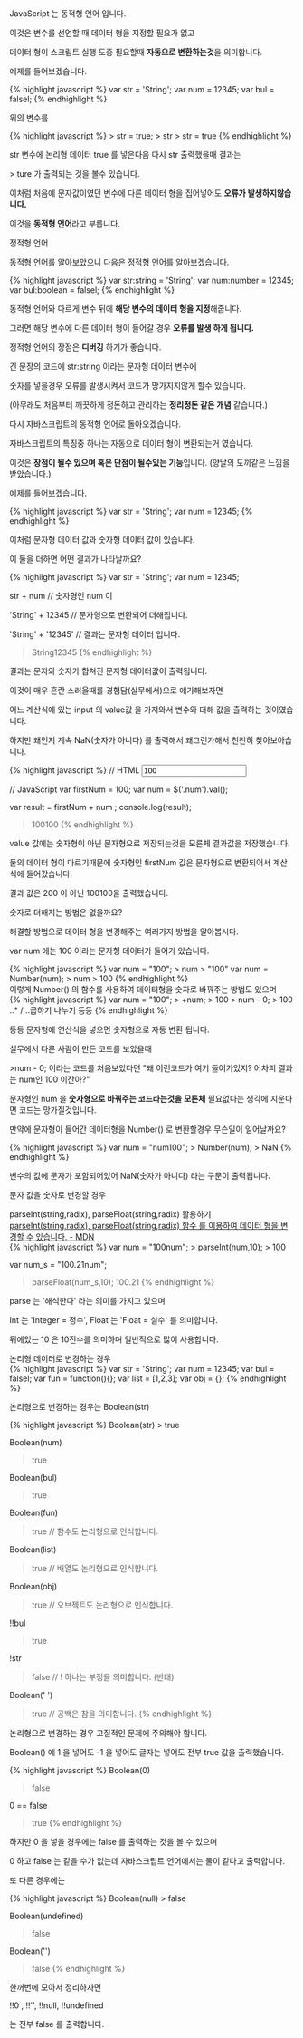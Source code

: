 <div class="box">
<div class="small-title">JavaScript 는 동적형 언어 입니다.</div>
<p>이것은 변수를 선언할 때 데이터 형을 지정할 필요가 없고</p>
<p>데이터 형이 스크립트 실행 도중 필요할때 <strong>자동으로 변환하는것</strong>을 의미합니다.</p>
</div>

<div class="box">
<p>예제를 들어보겠습니다.</p>
{% highlight javascript %}
  var str = 'String';
  var num = 12345;
  var bul = falsel;
{% endhighlight %}
<p>위의 변수를</p>
{% highlight javascript %}
  > str = true;
  > str
  > str = true
{% endhighlight %}
<p>str 변수에 논리형 데이터 true 를 넣은다음 다시 str 출력했을때 결과는</p>
<p>> ture 가 출력되는 것을 볼수 있습니다.</p>
<p>이처럼 처음에 문자값이였던 변수에 다른 데이터 형을 집어넣어도 <strong>오류가 발생하지않습니다.</strong></p>
<p>이것을 <strong>동적형 언어</strong>라고 부릅니다.</p>
</div>

<div class="box">
<div class="small-title">정적형 언어</div>
<p>동적형 언어를 알아보았으니 다음은 정적형 언어를 알아보겠습니다.</p>
{% highlight javascript %}
  var str:string = 'String';
  var num:number = 12345;
  var bul:boolean = falsel;
{% endhighlight %}
<p>동적형 언어와 다르게 변수 뒤에 <strong>해당 변수의 데이터 형을 지정</strong>해줍니다.</p>
<p>그러면 해당 변수에 다른 데이터 형이 들어갈 경우 <strong>오류를 발생 하게 됩니다.</strong></p>
<p>정적형 언어의 장점은 <strong>디버깅</strong> 하기가 좋습니다.</p>
<p>긴 문장의 코드에 str:string 이라는 문자형 데이터 변수에</p>
<p>숫자를 넣을경우 오류를 발생시켜서 코드가 망가지지않게 할수 있습니다.</p>
<p>(아무래도 처음부터 깨끗하게 정돈하고 관리하는 <strong>정리정돈 같은 개념</strong> 같습니다.)</p>
</div>

<div class="box">
<p>다시 자바스크립트의 동적형 언어로 돌아오겠습니다.</p>
<p>자바스크립트의 특징중 하나는 자동으로 데이터 형이 변환되는거 였습니다.</p>
<p>이것은 <strong>장점이 될수 있으며 혹은 단점이 될수있는 기능</strong>입니다. (양날의 도끼같은 느낌을 받았습니다.)</p>
<p>예제를 들어보겠습니다.</p>	
{% highlight javascript %}
  var str = 'String';
  var num = 12345;
{% endhighlight %}
</div>

<div class="box">
<p>이처럼 문자형 데이터 값과 숫자형 데이터 값이 있습니다.</p>
<p>이 둘을 더하면 어떤 결과가 나타날까요?</p>
</div>

<div class="box">
{% highlight javascript %}
  var str = 'String';
  var num = 12345;
  
  str + num
  // 숫자형인 num 이
  
  'String' + 12345
  // 문자형으로 변환되어 더해집니다.
  
  'String' + '12345'
  // 결과는 문자형 데이터 입니다.
  
  > String12345
{% endhighlight %}
</div>

<div class="box">
<p>결과는 문자와 숫자가 합쳐진 문자형 데이터값이 출력됩니다.</p>
<p>이것이 매우 혼란 스러울때를 경험담(실무에서)으로 얘기해보자면</p>
<p>어느 계산식에 있는 input 의 value값 을 가져와서 변수와 더해 값을 출력하는 것이였습니다. </p>
<p>하지만 왜인지 계속 NaN(숫자가 아니다) 를 출력해서 왜그런가해서 천천히 찾아보아습니다.</p>
{% highlight javascript %}
 // HTML
 <input value="100" class="num">

 // JavaScript
 var firstNum = 100;
 var num = $('.num').val();

 var result = firstNum + num ;
 console.log(result);

 > 100100
{% endhighlight %}
<p>value 값에는 숫자형이 아닌 문자형으로 저장되는것을 모른체 결과값을 저장했습니다.</p>
<p>둘의 데이터 형이 다르기때문에 숫자형인 firstNum 값은 문자형으로 변환되어서 계산식에 들어갔습니다.</p>
<p>결과 값은 200 이 아닌 100100을 출력했습니다. </p>
<p>숫자로 더해지는 방법은 없을까요?</p>
</div>

<div class="box">
<p>해결할 방법으로 데이터 형을 변경해주는 여러가지 방법을 알아봅시다.</p>
<p>var num 에는 100 이라는 문자형 데이터가 들어가 있습니다.</p>
{% highlight javascript %}
  var num = "100";
  > num
  > "100"
  var num = Number(num);
  > num
  > 100
{% endhighlight %}
<div class="small-title">이렇게 Number() 의 함수를 사용하여 데이터형을 숫자로 바꿔주는 방법도 있으며</div>
{% highlight javascript %}
  var num = "100";
  > +num;
  > 100
  > num  - 0;
  > 100
  ..* / ..곱하기 나누기 등등
{% endhighlight %}
<p>등등 문자형에 연산식을 넣으면 숫자형으로 자동 변환 됩니다.</p>
<p>실무에서 다른 사람이 만든 코드를 보았을때</p>
<p>>num - 0; 이라는 코드를 처음보았다면 "왜 이런코드가 여기 들어가있지? 어차피 결과는 num인 100 이잔아?"</p>
<p>문자형인 num 을 <strong>숫자형으로 바꿔주는 코드라는것을 모른체</strong> 필요없다는 생각에 지운다면 코드는 망가질것입니다.</p>
</div>

<div class="box">
<p>만약에 문자형이 들어간 데이터형을 Number() 로 변환할경우 무슨일이 일어날까요?</p>
{% highlight javascript %}
  var num = "num100";
  > Number(num);
  > NaN
{% endhighlight %}
<p>변수의 값에 문자가 포함되어있어 NaN(숫자가 아니다) 라는 구문이 출력됩니다.</p>
<p>문자 값을 숫자로 변경할 경우</p>

<div class="small-title">parseInt(string,radix), parseFloat(string,radix) 활용하기<div>

<div class="pro-txt">
	<a href="https://developer.mozilla.org/ko/docs/Web/JavaScript/Reference/Global_Objects/parseInt" target="_blank">parseInt(string,radix), parseFloat(string,radix) 함수 를 이용하여 데이터 형을 변경할 수 있습니다. - MDN</a>
</div>
</div>

<div class="box">
{% highlight javascript %}
  var num = "100num";
  > parseInt(num,10);
  > 100

  var num_s = "100.21num";
  > parseFloat(num_s,10);
  > 100.21
{% endhighlight %}

<p>parse 는 '해석한다' 라는 의미를 가지고 있으며</p> 
<p>Int 는 'Integer = 정수', Float 는 'Float = 실수' 를 의미합니다.</p>
<p>뒤에있는 10 은 10진수를 의미하며 일반적으로 많이 사용합니다.</p>

<div class="small-title">논리형 데이터로 변경하는 경우</div>
{% highlight javascript %}
  var str = 'String';
  var num = 12345;
  var bul = falsel;
  var fun = function(){};
  var list = [1,2,3];
  var obj = {};
{% endhighlight %}

<p>논리형으로 변경하는 경우는 Boolean(str)</p>
{% highlight javascript %}
  Boolean(str)
  > true

  Boolean(num)
  > true

  Boolean(bul)
  > true

  Boolean(fun)
  > true // 함수도 논리형으로 인식합니다.

  Boolean(list)
  > true // 배열도 논리형으로 인식합니다.

  Boolean(obj)
  > true // 오브젝트도 논리형으로 인식합니다.

  !!bul
  > true

  !str
  > false // ! 하나는 부정을 의미합니다. (반대)

  Boolean(' ')
  > true // 공백은 참을 의미합니다.
{% endhighlight %}

<p>논리형으로 변경하는 경우 고질적인 문제에 주의해야 합니다.</p>
<p>Boolean() 에 1 을 넣어도 -1 을 넣어도 글자는 넣어도 전부 true 값을 출력했습니다.</p>

{% highlight javascript %}
Boolean(0)
> false

0 == false
> true
{% endhighlight %}
<p>하지만 0 을 넣을 경우에는 false 를 출력하는 것을 볼 수 있으며</p>
<p>0 하고 false 는 같을 수가 없는데 자바스크립트 언어에서는 둘이 같다고 출력합니다.</p>
<p>또 다른 경우에는 </p>
{% highlight javascript %}
Boolean(null)
> false

Boolean(undefined)
> false

Boolean('')
> false
{% endhighlight %}

<p>한꺼번에 모아서 정리하자면</p>
<p>!!0 , !!'', !!null, !!undefined</p>
<p>는 전부 false 를 출력합니다.</p>
</div>
